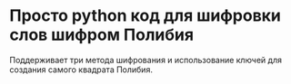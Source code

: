 # Просто python код для шифровки слов шифром Полибия
Поддерживает три метода шифрования и использование ключей для создания самого квадрата Полибия.
